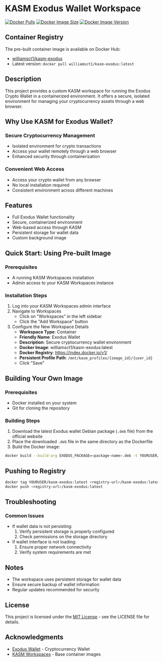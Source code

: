 # KASM Exodus Wallet Workspace
[![Docker Pulls](https://img.shields.io/docker/pulls/williamsct1/kasm-exodus)](https://hub.docker.com/r/williamsct1/kasm-exodus)
[![Docker Image Size](https://img.shields.io/docker/image-size/williamsct1/kasm-exodus/latest)](https://hub.docker.com/r/williamsct1/kasm-exodus)
[![Docker Image Version](https://img.shields.io/docker/v/williamsct1/kasm-exodus/latest)](https://hub.docker.com/r/williamsct1/kasm-exodus/tags)

## Container Registry
The pre-built container image is available on Docker Hub:
- [williamsct1/kasm-exodus](https://hub.docker.com/r/williamsct1/kasm-exodus)
- Latest version: `docker pull williamsct1/kasm-exodus:latest`

## Description
This project provides a custom KASM workspace for running the Exodus Crypto Wallet in a containerized environment. It offers a secure, isolated environment for managing your cryptocurrency assets through a web browser.

## Why Use KASM for Exodus Wallet?
### Secure Cryptocurrency Management
- Isolated environment for crypto transactions
- Access your wallet remotely through a web browser
- Enhanced security through containerization

### Convenient Web Access
- Access your crypto wallet from any browser
- No local installation required
- Consistent environment across different machines

## Features
- Full Exodus Wallet functionality
- Secure, containerized environment
- Web-based access through KASM
- Persistent storage for wallet data
- Custom background image

## Quick Start: Using Pre-built Image
### Prerequisites
- A running KASM Workspaces installation
- Admin access to your KASM Workspaces instance

### Installation Steps
1. Log into your KASM Workspaces admin interface
2. Navigate to Workspaces
   - Click on "Workspaces" in the left sidebar
   - Click the "Add Workspace" button
3. Configure the New Workspace Details
   - **Workspace Type**: Container
   - **Friendly Name**: Exodus Wallet
   - **Description**: Secure cryptocurrency wallet environment
   - **Docker Image**: williamsct1/kasm-exodus:latest
   - **Docker Registry**: https://index.docker.io/v1/
   - **Persistent Profile Path**: `/mnt/kasm_profiles/{image_id}/{user_id}`
   - Click "Save"

## Building Your Own Image
### Prerequisites
- Docker installed on your system
- Git for cloning the repository

### Building Steps
1. Download the latest Exodus wallet Debian package (`.deb` file) from the official website
2. Place the downloaded `.deb` file in the same directory as the Dockerfile
3. Build the Docker image:
```bash
docker build --build-arg EXODUS_PACKAGE=<package-name>.deb -t YOURUSER/kasm-exodus:latest .
```

## Pushing to Registry
```bash
docker tag YOURUSER/kasm-exodus:latest <registry-url>/kasm-exodus:latest
docker push <registry-url>/kasm-exodus:latest
```

## Troubleshooting
### Common Issues
- If wallet data is not persisting:
  1. Verify persistent storage is properly configured
  2. Check permissions on the storage directory
- If wallet interface is not loading:
  1. Ensure proper network connectivity
  2. Verify system requirements are met

## Notes
- The workspace uses persistent storage for wallet data
- Ensure secure backup of wallet information
- Regular updates recommended for security

## License
This project is licensed under the [MIT License](LICENSE) - see the LICENSE file for details.

## Acknowledgments
- [Exodus Wallet](https://www.exodus.com/) - Cryptocurrency Wallet
- [KASM Workspaces](https://www.kasmweb.com/) - Base container images
